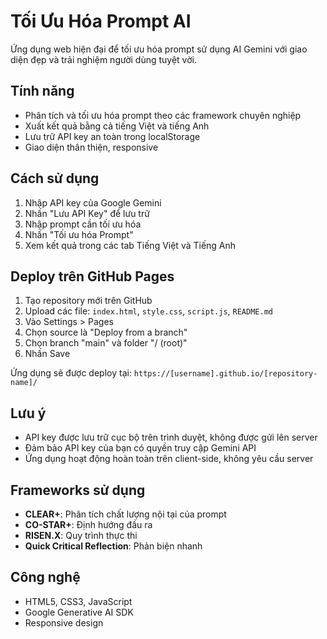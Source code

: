 # Tối Ưu Hóa Prompt AI

Ứng dụng web hiện đại để tối ưu hóa prompt sử dụng AI Gemini với giao diện đẹp và trải nghiệm người dùng tuyệt vời.

## Tính năng

- Phân tích và tối ưu hóa prompt theo các framework chuyên nghiệp
- Xuất kết quả bằng cả tiếng Việt và tiếng Anh
- Lưu trữ API key an toàn trong localStorage
- Giao diện thân thiện, responsive

## Cách sử dụng

1. Nhập API key của Google Gemini
2. Nhấn "Lưu API Key" để lưu trữ
3. Nhập prompt cần tối ưu hóa
4. Nhấn "Tối ưu hóa Prompt"
5. Xem kết quả trong các tab Tiếng Việt và Tiếng Anh

## Deploy trên GitHub Pages

1. Tạo repository mới trên GitHub
2. Upload các file: `index.html`, `style.css`, `script.js`, `README.md`
3. Vào Settings > Pages
4. Chọn source là "Deploy from a branch"
5. Chọn branch "main" và folder "/ (root)"
6. Nhấn Save

Ứng dụng sẽ được deploy tại: `https://[username].github.io/[repository-name]/`

## Lưu ý

- API key được lưu trữ cục bộ trên trình duyệt, không được gửi lên server
- Đảm bảo API key của bạn có quyền truy cập Gemini API
- Ứng dụng hoạt động hoàn toàn trên client-side, không yêu cầu server

## Frameworks sử dụng

- **CLEAR+**: Phân tích chất lượng nội tại của prompt
- **CO-STAR+**: Định hướng đầu ra
- **RISEN.X**: Quy trình thực thi
- **Quick Critical Reflection**: Phản biện nhanh

## Công nghệ

- HTML5, CSS3, JavaScript
- Google Generative AI SDK
- Responsive design
